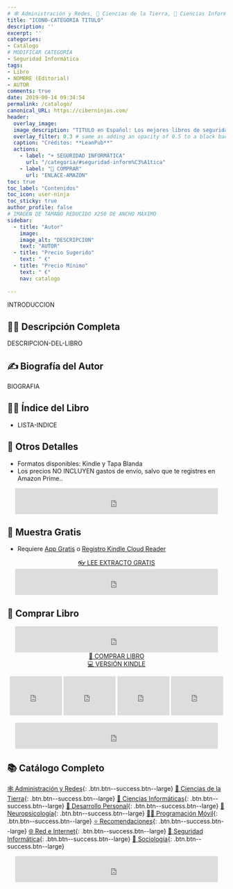 ```yaml
---
# 🕸 Administración y Redes, 🌄 Ciencias de la Tierra, 🔬 Ciencias Informáticas, 💪 Desarrollo Personal, 🧠 Neuropsicología, 👨‍💻 Programación Móvil, ⭐ Recomendaciones,🌐 Red e Internet, 🔐 Seguridad Informática, 🤼 Sociología
title: "ICONO-CATEGORIA TITULO"
description: ''
excerpt: ''
categories:
- Catálogo
# MODIFICAR CATEGORÍA
- Seguridad Informática
tags:
- Libro
- NOMBRE (Editorial)
- AUTOR
comments: true
date: 2019-09-14 09:34:54
permalink: /catalogo/
canonical_URL: https://ciberninjas.com/
header:
  overlay_image: 
  image_description: "TITULO en Español: Los mejores libros de seguridad informática y ciberseguridad | Ciberninjas"
  overlay_filter: 0.3 # same as adding an opacity of 0.5 to a black background
  caption: "Créditos: **LeanPub**"
  actions:
    - label: "+ SEGURIDAD INFORMÁTICA"
      url: "/categoria/#seguridad-inform%C3%A1tica"
    - label: "🛒 COMPRAR"
      url: "ENLACE-AMAZON"
toc: true
toc_label: "Contenidos"
toc_icon: user-ninja
toc_sticky: true
author_profile: false
# IMAGEN DE TAMAÑO REDUCIDO X250 DE ANCHO MÁXIMO
sidebar:
  - title: "Autor"
    image: 
    image_alt: "DESCRIPCION"
    text: "AUTOR"
  - title: "Precio Sugerido"
    text: " €"
  - title: "Precio Mínimo"
    text: " €"
    nav: catalogo
    
---
```


INTRODUCCION

## 🙋‍♀️ Descripción Completa

DESCRIPCION-DEL-LIBRO

## ✍ Biografía del Autor

BIOGRAFIA

## 🕵️‍♂️ Índice del Libro

- LISTA-INDICE

## 📝 Otros Detalles

- Formatos disponibles: Kindle y Tapa Blanda
- Los precios NO INCLUYEN gastos de envío, salvo que te registres en Amazon Prime..

<center><iframe src="https://rcm-eu.amazon-adsystem.com/e/cm?o=30&p=48&l=ur1&category=premium&banner=1E7ZEBFW3E0G3W1WXZ82&f=ifr&linkID=36c6741f8667c2eb2286cb8ca0062ecb&t=ciberninjas07-21&tracking_id=ciberninjas07-21" width="468" height="60" scrolling="no" border="0" marginwidth="0" style="border:none;" frameborder="0"></iframe></center>

## 🎁 Muestra Gratis

- Requiere <a href="https://amzn.to/33BY1rO" target="_blank" title="Aplicaciones gratis para cualquier tipo de dispositivo que permiten leer los documentos de Kindle">App Gratis</a> o <a href="https://read.amazon.com">Registro Kindle Cloud Reader</a>

<center><a href="https://leer.amazon.es/?asin=B07QMB2W7G" target="_blank" class="btn btn--danger btn--large" title="Leer muestra totalmente gratis del libro El enemigo conoce el sistema en pdf online virtual">👓 LEE EXTRACTO GRATIS</a></center>

<center><iframe src="https://rcm-eu.amazon-adsystem.com/e/cm?o=30&p=13&l=ur1&category=kindle_unlimited&banner=0PYAB72K9B5NAJAM0H82&f=ifr&linkID=caea859e44b57ca1e1ab932433cdda90&t=ciberninjas07-21&tracking_id=ciberninjas07-21" width="468" height="60" scrolling="no" border="0" marginwidth="0" style="border:none;" frameborder="0"></iframe></center>

## 💖 Comprar Libro

<center><iframe src="https://rcm-eu.amazon-adsystem.com/e/cm?o=30&p=13&l=ur1&category=gift_certificates&banner=0YM2726C1ESR66Q7QG02&f=ifr&linkID=b74ea8b6b0434619f53785a367d3de3d&t=ciberninjas07-21&tracking_id=ciberninjas07-21" width="468" height="60" scrolling="no" border="0" marginwidth="0" style="border:none;" frameborder="0"></iframe></center>

<center><a href="https://amzn.to/2Z46eBx" class="btn btn--warning btn--large" title="Comprar El Enemigo Conoce el Sistema: Manipulación de Ideas, Personas e Influencias después de la Economía de la Atención | Ciberninjas">📓 COMPRAR LIBRO</a></center>

<center><a href="https://amzn.to/2Z1YfEV" class="btn btn--warning btn--large" title="El Enemigo Conoce el Sistema: Manipulación de Ideas, Personas e Influencias después de la Economía de la Atención | Ciberninjas">💻 VERSIÓN KINDLE</a></center>

<p><center><iframe src="https://rcm-eu.amazon-adsystem.com/e/cm?o=30&p=20&l=ur1&category=kindle&banner=0K8KMRM0NM2Y5A191Z02&f=ifr&linkID=211f5ada1acf9b558138a9115015fccc&t=ciberninjas07-21&tracking_id=ciberninjas07-21" width="120" height="90" scrolling="no" border="0" marginwidth="0" style="border:none;" frameborder="0"></iframe> <iframe src="https://rcm-eu.amazon-adsystem.com/e/cm?o=30&p=20&l=ur1&category=kindle&banner=1MY6V4BGBKF24MPVQ382&f=ifr&linkID=bc72cdf8c85667d9cf8d99ac40b234cf&t=ciberninjas07-21&tracking_id=ciberninjas07-21" width="120" height="90" scrolling="no" border="0" marginwidth="0" style="border:none;" frameborder="0"></iframe> <iframe src="https://rcm-eu.amazon-adsystem.com/e/cm?o=30&p=20&l=ur1&category=fire_tablets&banner=09F0X29YE5A28P2Z02G2&f=ifr&linkID=99987810c2d699e6b1a4becf63ee659b&t=ciberninjas07-21&tracking_id=ciberninjas07-21" width="120" height="90" scrolling="no" border="0" marginwidth="0" style="border:none;" frameborder="0"></iframe> <iframe src="https://rcm-eu.amazon-adsystem.com/e/cm?o=30&p=20&l=ur1&category=kindle_oasis&banner=0NJNYNMJ9TB937AZFHG2&f=ifr&linkID=a42c1c2fd452f496c7105f18b28d8c61&t=ciberninjas07-21&tracking_id=ciberninjas07-21" width="120" height="90" scrolling="no" border="0" marginwidth="0" style="border:none;" frameborder="0"></iframe></center></p>
<center><iframe src="https://rcm-eu.amazon-adsystem.com/e/cm?o=30&p=13&l=ur1&category=kindlestore&banner=0P95N768FCV2P0732CG2&f=ifr&linkID=75656190f347ab8c55ea09e0b6f57418&t=ciberninjas07-21&tracking_id=ciberninjas07-21" width="468" height="60" scrolling="no" border="0" marginwidth="0" style="border:none;" frameborder="0"></iframe></center>

## 📚 Cat&aacute;logo Completo

[🕸 Administraci&oacute;n y Redes](/categoria/#redes-y-administraci%C3%B3n "Libros de Redes y Administración"){: .btn.btn--success.btn--large} [🌄 Ciencias de la Tierra](/catalogo/#ciencias-de-la-tierra "Libros de Categoría de Ciencias de la Tierra"){: .btn.btn--success.btn--large} [🔬 Ciencias Informáticas](/categoria/#ciencias-informáticas "Libros de Categoría Ciencias Informáticas"){: .btn.btn--success.btn--large} [💪 Desarrollo Personal](/categoria/#desarrollo-personal "Libros de Categoría Desarrollo Personal"){: .btn.btn--success.btn--large} [🧠 Neuropsicolog&iacute;a](/categoria/#neuropsicología "Libros relacionados con la neurociencia y la psicología"){: .btn.btn--success.btn--large} [👨‍💻 Programación Móvil](/categoria/#programación-móvil "Libros de Frameworks de Creación de Aplicaciones Móviles Multiplataforma"){: .btn.btn--success.btn--large} [⭐ Recomendaciones](/categoria/#recomendaciones "Libros recomendados por diferentes personajes famosos de influencia"){: .btn.btn--success.btn--large} [🌐 Red e Internet](/categoria/#red-e-internet "Libros en relación a las Redes e Internet"){: .btn.btn--success.btn--large} [🔐 Seguridad Inform&aacute;tica](/categoria/#seguridad-inform%C3%A1tica "Libros de Categoría Seguridad Informática"){: .btn.btn--success.btn--large} [🤼 Sociología](/categoria/#sociología "Libros de Categoría Sociología"){: .btn.btn--success.btn--large}

<center><iframe src="https://rcm-eu.amazon-adsystem.com/e/cm?o=30&p=13&l=ur1&category=libros&banner=16R3XS8RQ89N3YJR4B02&f=ifr&linkID=56cd664728c9a7de32cbacd0aafc13ca&t=ciberninjas07-21&tracking_id=ciberninjas07-21" width="468" height="60" scrolling="no" border="0" marginwidth="0" style="border:none;" frameborder="0"></iframe></center>